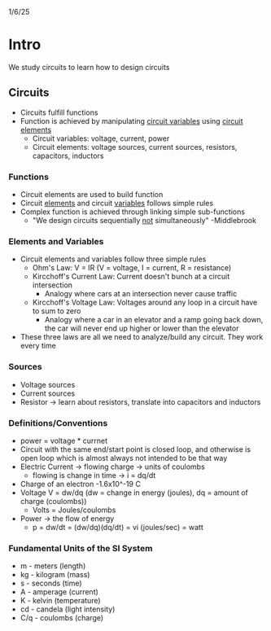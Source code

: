 1/6/25
# Intro
We study circuits to learn how to design circuits
## Circuits
* Circuits fulfill functions
* Function is achieved by manipulating <u>circuit variables</u> using <u>circuit elements</u>
	* Circuit variables: voltage, current, power
	* Circuit elements: voltage sources, current sources, resistors, capacitors, inductors
### Functions
* Circuit elements are used to build function
* Circuit <u>elements</u> and circuit <u>variables</u> follows simple rules
* Complex function is achieved through linking simple sub-functions
	* "We design circuits sequentially <u>not</u> simultaneously" -Middlebrook
### Elements and Variables
* Circuit elements and variables follow three simple rules
	* Ohm's Law: V = IR (V = voltage, I = current, R = resistance)
	* Kircchoff's Current Law: Current doesn't bunch at a circuit intersection
		* Analogy where cars at an intersection never cause traffic
	* Kircchoff's Voltage Law: Voltages around any loop in a circuit have to sum to zero
		* Analogy where a car in an elevator and a ramp going back down, the car will never end up higher or lower than the elevator
* These three laws are all we need to analyze/build any circuit. They work every time
### Sources
* Voltage sources
* Current sources
* Resistor -> learn about resistors, translate into capacitors and inductors
### Definitions/Conventions
* power = voltage * currnet
* Circuit with the same end/start point is closed loop, and otherwise is open loop which is almost always not intended to be that way
* Electric Current -> flowing charge -> units of coulombs
	* flowing is change in time -> i = dq/dt
* Charge of an electron -1.6x10^-19 C
* Voltage V = dw/dq (dw = change in energy (joules), dq = amount of charge (coulombs))
	* Volts = Joules/coulombs
* Power -> the flow of energy
	* p = dw/dt = (dw/dq)(dq/dt) = vi (joules/sec) = watt
### Fundamental Units of the SI System
* m - meters (length)
* kg - kilogram (mass)
* s - seconds (time)
* A - amperage (current)
* K - kelvin (temperature)
* cd - candela (light intensity)
* C/q - coulombs (charge)